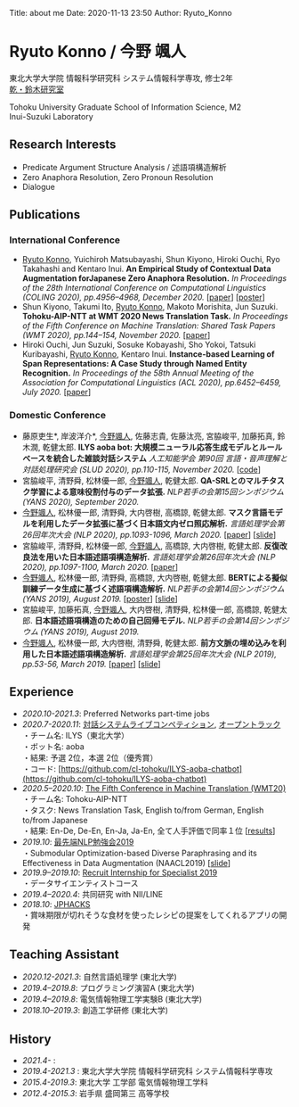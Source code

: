Title: about me
Date: 2020-11-13 23:50
Author: Ryuto_Konno
<!-- Header_Cover: image.png -->

# Ryuto Konno / 今野 颯人
東北大学大学院 情報科学研究科 システム情報科学専攻, 修士2年  
[乾・鈴木研究室](https://www.nlp.ecei.tohoku.ac.jp/)

Tohoku University Graduate School of Information Science, M2  
Inui-Suzuki Laboratory

## Research Interests
- Predicate Argument Structure Analysis / 述語項構造解析
- Zero Anaphora Resolution, Zero Pronoun Resolution
- Dialogue

## Publications
### International Conference
- <u>Ryuto Konno</u>, Yuichiroh Matsubayashi, Shun Kiyono, Hiroki Ouchi, Ryo Takahashi and Kentaro Inui. **An Empirical Study of Contextual Data Augmentation forJapanese Zero Anaphora Resolution.** *In Proceedings of the 28th International Conference on Computational Linguistics (COLING 2020), pp.4956–4968, December 2020.* [[paper](https://www.aclweb.org/anthology/2020.coling-main.435/)] [[poster](https://ryuto10.github.io/files/COLING2020_poster.pdf)]  
- Shun Kiyono, Takumi Ito, <u>Ryuto Konno</u>, Makoto Morishita, Jun Suzuki. **Tohoku-AIP-NTT at WMT 2020 News Translation Task.** *In Proceedings of the Fifth Conference on Machine Translation: Shared Task Papers (WMT 2020), pp.144–154, November 2020.* [[paper](https://www.aclweb.org/anthology/2020.wmt-1.12/)]
- Hiroki Ouchi, Jun Suzuki, Sosuke Kobayashi, Sho Yokoi, Tatsuki Kuribayashi, <u>Ryuto Konno</u>, Kentaro Inui. **Instance-based Learning of Span Representations: A Case Study through Named Entity Recognition.** *In Proceedings of the 58th Annual Meeting of the Association for Computational Linguistics (ACL 2020), pp.6452–6459, July 2020.* [[paper](https://www.aclweb.org/anthology/2020.acl-main.575/)]

### Domestic Conference
- 藤原吏生\*, 岸波洋介\*, <u>今野颯人</u>, 佐藤志貴, 佐藤汰亮, 宮脇峻平, 加藤拓真, 鈴木潤, 乾健太郎. **ILYS aoba bot: 大規模ニューラル応答生成モデルとルールベースを統合した雑談対話システム** *人工知能学会 第90回 言語・音声理解と対話処理研究会 (SLUD 2020), pp.110-115, November 2020.* [[code](https://github.com/cl-tohoku/ILYS-aoba-chatbot)]
- 宮脇峻平, 清野舜, 松林優一郎, <u>今野颯人</u>, 乾健太郎. **QA-SRLとのマルチタスク学習による意味役割付与のデータ拡張.** *NLP若手の会第15回シンポジウム (YANS 2020), September 2020.*
- <u>今野颯人</u>, 松林優一郎, 清野舜, 大内啓樹, 高橋諒, 乾健太郎. **マスク言語モデルを利用したデータ拡張に基づく日本語文内ゼロ照応解析.** *言語処理学会第26回年次大会 (NLP 2020), pp.1093-1096, March 2020.* [[paper](https://www.anlp.jp/proceedings/annual_meeting/2020/pdf_dir/C5-1.pdf)] [[slide](https://ryuto10.github.io/files/NLP2020_slide.pdf)]
- 宮脇峻平, 清野舜, 松林優一郎, <u>今野颯人</u>, 高橋諒, 大内啓樹, 乾健太郎. **反復改良法を用いた日本語述語項構造解析.** *言語処理学会第26回年次大会 (NLP 2020), pp.1097-1100, March 2020.* [[paper](https://www.anlp.jp/proceedings/annual_meeting/2020/pdf_dir/C5-2.pdf)]
- <u>今野颯人</u>, 松林優一郎, 清野舜, 高橋諒, 大内啓樹, 乾健太郎. **BERTによる擬似訓練データ生成に基づく述語項構造解析.** *NLP若手の会第14回シンポジウム (YANS 2019), August 2019.* [[poster](https://ryuto10.github.io/files/Yans2019_poster.pdf)] [[slide](https://ryuto10.github.io/files/Yans2019_slide.pdf)]
- 宮脇峻平, 加藤拓真, <u>今野颯人</u>, 大内啓樹, 清野舜, 松林優一郎, 高橋諒, 乾健太郎. **日本語述語項構造のための自己回帰モデル.** *NLP若手の会第14回シンポジウム (YANS 2019), August 2019.*
- <u>今野颯人</u>, 松林優一郎, 大内啓樹, 清野舜, 乾健太郎. **前⽅⽂脈の埋め込みを利⽤した⽇本語述語項構造解析.** *言語処理学会第25回年次大会 (NLP 2019), pp.53-56, March 2019.* [[paper](https://www.anlp.jp/proceedings/annual_meeting/2019/pdf_dir/D1-2.pdf)] [[slide](https://ryuto10.github.io/files/NLP2019_slide.pdf)]

## Experience
- *2020.10-2021.3*: Preferred Networks part-time jobs
- *2020.7-2020.11*: [対話システムライブコンペティション](https://dialog-system-live-competition.github.io/dslc3/index.html), [オープントラック](https://dialog-system-live-competition.github.io/dslc3/opentrack.html)  
・チーム名: ILYS（東北大学）  
・ボット名: aoba  
・結果: 予選 2位，本選 2位（優秀賞）  
・コード: [https://github.com/cl-tohoku/ILYS-aoba-chatbot](https://github.com/cl-tohoku/ILYS-aoba-chatbot)
- *2020.5–2020.10*: [The Fifth Conference in Machine Translation (WMT20)](http://www.statmt.org/wmt20/)  
・チーム名: Tohoku-AIP-NTT  
・タスク: News Translation Task, English to/from German, English to/from Japanese  
・結果: En-De, De-En,  En-Ja, Ja-En, 全て人手評価で同率１位 [[results](http://wmt.ufal.cz/)]
- *2019.10*: [最先端NLP勉強会2019](https://sites.google.com/view/snlp-jp/home/2019?authuser=0)  
・Submodular Optimization-based Diverse Paraphrasing and its Effectiveness in Data Augmentation (NAACL2019) [[slide](https://ryuto10.github.io/files/SNLP2019_slide.pdf)]
- *2019.9–2019.10*: [Recruit Internship for Specialist 2019](https://www.recruit-jinji.jp/internship/)  
・データサイエンティストコース
- *2019.4–2020.4*: 共同研究 with NII/LINE
- *2018.10*: [JPHACKS](https://jphacks.com/2018/)  
・賞味期限が切れそうな食材を使ったレシピの提案をしてくれるアプリの開発

## Teaching Assistant
- *2020.12-2021.3*: 自然言語処理学 (東北大学)
- *2019.4–2019.8*: プログラミング演習A (東北大学)
- *2019.4–2019.8*: 電気情報物理工学実験B (東北大学)
- *2018.10–2019.3*: 創造工学研修 (東北大学)

## History
- *2021.4-* :
- *2019.4-2021.3* : 東北大学大学院 情報科学研究科 システム情報科学専攻
- *2015.4-2019.3*: 東北大学 工学部 電気情報物理工学科
- *2012.4-2015.3*: 岩手県 盛岡第三 高等学校

